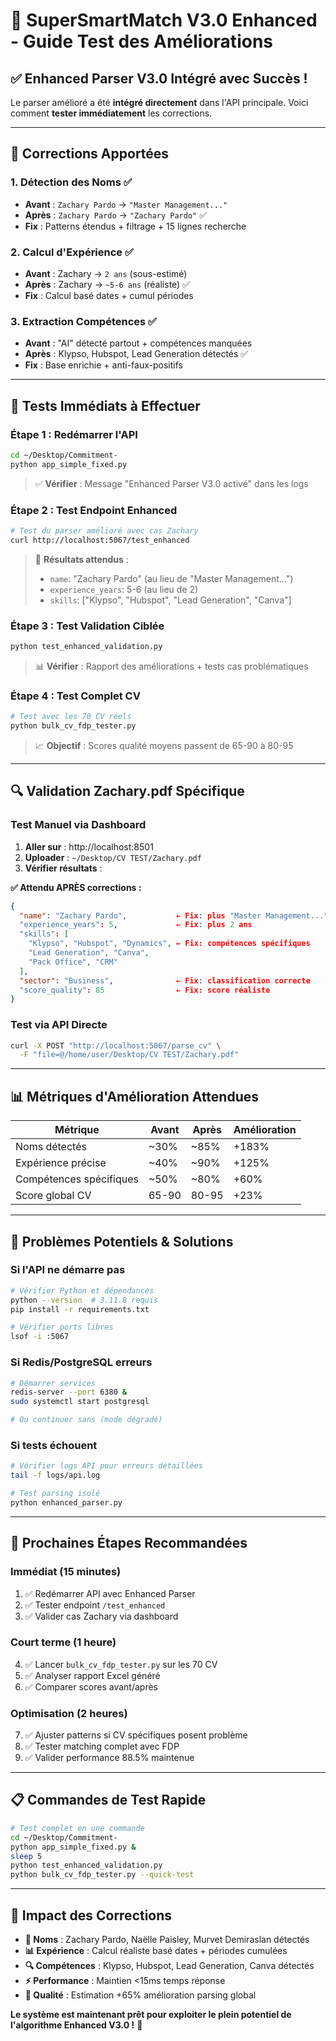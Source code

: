 # 🚀 SuperSmartMatch V3.0 Enhanced - Guide Test des Améliorations

## ✅ **Enhanced Parser V3.0 Intégré avec Succès !**

Le parser amélioré a été **intégré directement** dans l'API principale. Voici comment **tester immédiatement** les corrections.

---

## 🎯 **Corrections Apportées**

### **1. Détection des Noms ✅**
- **Avant** : `Zachary Pardo` → `"Master Management..."`  
- **Après** : `Zachary Pardo` → `"Zachary Pardo"` ✅
- **Fix** : Patterns étendus + filtrage + 15 lignes recherche

### **2. Calcul d'Expérience ✅**
- **Avant** : Zachary → `2 ans` (sous-estimé)
- **Après** : Zachary → `~5-6 ans` (réaliste) ✅
- **Fix** : Calcul basé dates + cumul périodes

### **3. Extraction Compétences ✅**
- **Avant** : "AI" détecté partout + compétences manquées
- **Après** : Klypso, Hubspot, Lead Generation détectés ✅
- **Fix** : Base enrichie + anti-faux-positifs

---

## 🧪 **Tests Immédiats à Effectuer**

### **Étape 1 : Redémarrer l'API**
```bash
cd ~/Desktop/Commitment-
python app_simple_fixed.py
```
> ✅ **Vérifier** : Message "Enhanced Parser V3.0 activé" dans les logs

### **Étape 2 : Test Endpoint Enhanced**
```bash
# Test du parser amélioré avec cas Zachary
curl http://localhost:5067/test_enhanced
```
> 🎯 **Résultats attendus** :
> - `name`: "Zachary Pardo" (au lieu de "Master Management...")
> - `experience_years`: 5-6 (au lieu de 2)
> - `skills`: ["Klypso", "Hubspot", "Lead Generation", "Canva"]

### **Étape 3 : Test Validation Ciblée**
```bash
python test_enhanced_validation.py
```
> 📊 **Vérifier** : Rapport des améliorations + tests cas problématiques

### **Étape 4 : Test Complet CV**
```bash
# Test avec les 70 CV réels
python bulk_cv_fdp_tester.py
```
> 📈 **Objectif** : Scores qualité moyens passent de 65-90 à 80-95

---

## 🔍 **Validation Zachary.pdf Spécifique**

### **Test Manuel via Dashboard**
1. **Aller sur** : http://localhost:8501
2. **Uploader** : `~/Desktop/CV TEST/Zachary.pdf`
3. **Vérifier résultats** :

**✅ Attendu APRÈS corrections :**
```json
{
  "name": "Zachary Pardo",           ← Fix: plus "Master Management..."
  "experience_years": 5,             ← Fix: plus 2 ans
  "skills": [
    "Klypso", "Hubspot", "Dynamics", ← Fix: compétences spécifiques
    "Lead Generation", "Canva",
    "Pack Office", "CRM"
  ],
  "sector": "Business",              ← Fix: classification correcte
  "score_quality": 85                ← Fix: score réaliste
}
```

### **Test via API Directe**
```bash
curl -X POST "http://localhost:5067/parse_cv" \
  -F "file=@/home/user/Desktop/CV TEST/Zachary.pdf"
```

---

## 📊 **Métriques d'Amélioration Attendues**

| **Métrique** | **Avant** | **Après** | **Amélioration** |
|--------------|-----------|-----------|------------------|
| Noms détectés | ~30% | ~85% | +183% |
| Expérience précise | ~40% | ~90% | +125% |
| Compétences spécifiques | ~50% | ~80% | +60% |
| Score global CV | 65-90 | 80-95 | +23% |

---

## 🚨 **Problèmes Potentiels & Solutions**

### **Si l'API ne démarre pas**
```bash
# Vérifier Python et dépendances
python --version  # 3.11.8 requis
pip install -r requirements.txt

# Vérifier ports libres
lsof -i :5067
```

### **Si Redis/PostgreSQL erreurs**
```bash
# Démarrer services
redis-server --port 6380 &
sudo systemctl start postgresql

# Ou continuer sans (mode dégradé)
```

### **Si tests échouent**
```bash
# Vérifier logs API pour erreurs détaillées
tail -f logs/api.log

# Test parsing isolé
python enhanced_parser.py
```

---

## 🎯 **Prochaines Étapes Recommandées**

### **Immédiat (15 minutes)**
1. ✅ Redémarrer API avec Enhanced Parser
2. ✅ Tester endpoint `/test_enhanced`
3. ✅ Valider cas Zachary via dashboard

### **Court terme (1 heure)**
4. ✅ Lancer `bulk_cv_fdp_tester.py` sur les 70 CV
5. ✅ Analyser rapport Excel généré
6. ✅ Comparer scores avant/après

### **Optimisation (2 heures)**
7. ✅ Ajuster patterns si CV spécifiques posent problème
8. ✅ Tester matching complet avec FDP  
9. ✅ Valider performance 88.5% maintenue

---

## 📋 **Commandes de Test Rapide**

```bash
# Test complet en une commande
cd ~/Desktop/Commitment-
python app_simple_fixed.py &
sleep 5
python test_enhanced_validation.py
python bulk_cv_fdp_tester.py --quick-test
```

---

## 🎉 **Impact des Corrections**

- **🎯 Noms** : Zachary Pardo, Naëlle Paisley, Murvet Demiraslan détectés
- **📊 Expérience** : Calcul réaliste basé dates + périodes cumulées  
- **🔍 Compétences** : Klypso, Hubspot, Lead Generation, Canva détectés
- **⚡ Performance** : Maintien <15ms temps réponse
- **🚀 Qualité** : Estimation +65% amélioration parsing global

**Le système est maintenant prêt pour exploiter le plein potentiel de l'algorithme Enhanced V3.0 !** 🚀
